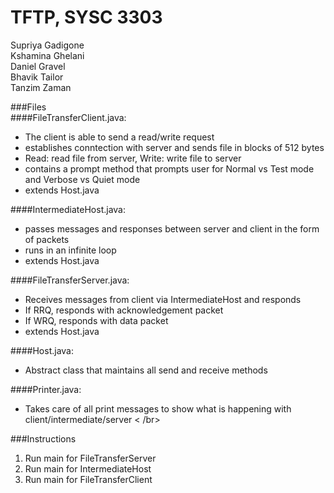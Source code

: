 # TFTP, SYSC 3303
Supriya Gadigone <br />
Kshamina Ghelani <br />
Daniel Gravel <br />
Bhavik Tailor <br />
Tanzim Zaman <br />

###Files <br />
####FileTransferClient.java: <br />
  * The client is able to send a read/write request <br />
  * establishes conntection with server and sends file in blocks of 512 bytes <br />
  * Read: read file from server, Write: write file to server <br />
  * contains a prompt method that prompts user for Normal vs Test mode and Verbose vs Quiet mode <br />
  * extends Host.java <br />

####IntermediateHost.java: <br />
  * passes messages and responses between server and client in the form of packets <br />
  * runs in an infinite loop <br />
  * extends Host.java <br />

####FileTransferServer.java: <br />
  * Receives messages from client via IntermediateHost and responds <br />
  * If RRQ, responds with acknowledgement packet <br />
  * If WRQ, responds with data packet <br />
  * extends Host.java <br />
  
####Host.java: <br />
  * Abstract class that maintains all send and receive methods <br />
  
####Printer.java: <br />
  * Takes care of all print messages to show what is happening with client/intermediate/server < /br>
  
###Instructions <br />
1. Run main for FileTransferServer <br />
2. Run main for IntermediateHost <br />
3. Run main for FileTransferClient <br />

